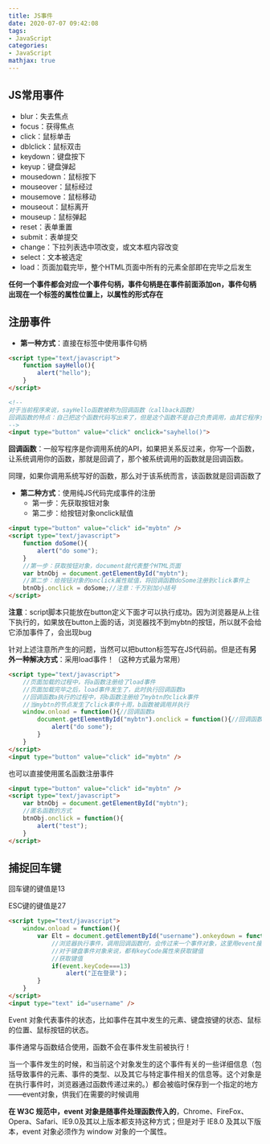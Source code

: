 ```yaml
---
title: JS事件
date: 2020-07-07 09:42:08
tags:
- JavaScript
categories:
- JavaScript
mathjax: true
---
```


## JS常用事件

- blur：失去焦点
- focus：获得焦点
- click：鼠标单击
- dblclick：鼠标双击
- keydown：键盘按下
- keyup：键盘弹起
- mousedown：鼠标按下
- mouseover：鼠标经过
- mousemove：鼠标移动
- mouseout：鼠标离开
- mouseup：鼠标弹起
- reset：表单重置
- submit：表单提交
- change：下拉列表选中项改变，或文本框内容改变
- select：文本被选定
- load：页面加载完毕，整个HTML页面中所有的元素全部即在完毕之后发生

**任何一个事件都会对应一个事件句柄，事件句柄是在事件前面添加on，事件句柄出现在一个标签的属性位置上，以属性的形式存在**



## 注册事件

- **第一种方式**：直接在标签中使用事件句柄

```html
<script type="text/javascript">
	function sayHello(){
        alert("hello");
    }
</script>

<!--
对于当前程序来说，sayHello函数被称为回调函数（callback函数）
回调函数的特点：自己把这个函数代码写出来了，但是这个函数不是自己负责调用，由其它程序负责调用该函数
-->
<input type="button" value="click" onclick="sayhello()">
```

**回调函数**：一般写程序是你调用系统的API，如果把关系反过来，你写一个函数，让系统调用你的函数，那就是回调了，那个被系统调用的函数就是回调函数。

同理，如果你调用系统写好的函数，那么对于该系统而言，该函数就是回调函数了

- **第二种方式**：使用纯JS代码完成事件的注册
  - 第一步：先获取按钮对象
  - 第二步：给按钮对象onclick赋值

```html
<input type="button" value="click" id="mybtn" />
<script type="text/javascript">
    function doSome(){
        alert("do some");
    }
    //第一步：获取按钮对象，document就代表整个HTML页面
    var btnObj = document.getElementById("mybtn");
    //第二步：给按钮对象的onclick属性赋值，将回调函数doSome注册到click事件上
    btnObj.onclick = doSome;//注意：千万别加小括号
</script>
```

**注意**：script脚本只能放在button定义下面才可以执行成功。因为浏览器是从上往下执行的，如果放在button上面的话，浏览器找不到mybtn的按钮，所以就不会给它添加事件了，会出现bug

针对上述注意所产生的问题，当然可以把button标签写在JS代码前。但是还有**另外一种解决方式**：采用load事件！（这种方式最为常用）

```html
<script type="text/javascript">
    //页面加载的过程中，将a函数注册给了load事件
    //页面加载完毕之后，load事件发生了，此时执行回调函数a
    //回调函数a执行的过程中，将b函数注册给了mybtn的click事件
    //当mybtn的节点发生了click事件十周，b函数被调用并执行
    window.onload = function(){//回调函数a
        document.getElementById("mybtn").onclick = function(){//回调函数b
            alert("do some");
        }
    }
</script>
<input type="button" value="click" id="mybtn" />
```



也可以直接使用匿名函数注册事件

```html
<input type="button" value="click" id="mybtn" />
<script type="text/javascript">
    var btnObj = document.getElementById("mybtn");
    //匿名函数的方式
    btnObj.onclick = function(){
        alert("test");
    }
</script>
```



## 捕捉回车键

回车键的键值是13

ESC键的键值是27

```html
<script type="text/javascript">
    window.onload = function(){
        var Elt = document.getElementById("username").onkeydown = function(event){
            //浏览器执行事件，调用回调函数时，会传过来一个事件对象，这里用event接收该事件对象
            //对于键盘事件对象来说，都有keyCode属性来获取键值
            //获取键值
            if(event.keyCode===13)
                alert("正在登录")；
        }
    }
</script>
<input type="text" id="username" />
```

Event 对象代表事件的状态，比如事件在其中发生的元素、键盘按键的状态、鼠标的位置、鼠标按钮的状态。

事件通常与函数结合使用，函数不会在事件发生前被执行！

当一个事件发生的时候，和当前这个对象发生的这个事件有关的一些详细信息（包括导致事件的元素、事件的类型、以及其它与特定事件相关的信息等。这个对象是在执行事件时，浏览器通过函数传递过来的。）都会被临时保存到一个指定的地方——event对象，供我们在需要的时候调用

**在 W3C 规范中，event 对象是随事件处理函数传入的**，Chrome、FireFox、Opera、Safari、IE9.0及其以上版本都支持这种方式；但是对于 IE8.0 及其以下版本，event 对象必须作为 window 对象的一个属性。